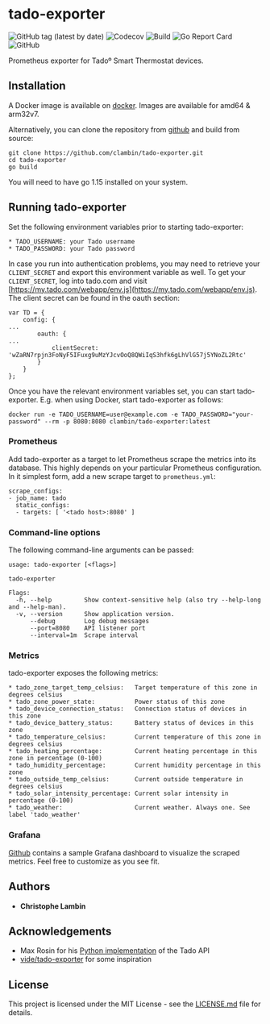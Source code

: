 # tado-exporter
![GitHub tag (latest by date)](https://img.shields.io/github/v/tag/clambin/tado-exporter?color=green&label=Release&style=plastic)
![Codecov](https://img.shields.io/codecov/c/gh/clambin/tado-exporter?style=plastic)
![Build](https://github.com/clambin/tado-exporter/workflows/Build/badge.svg)
![Go Report Card](https://goreportcard.com/badge/github.com/clambin/tado-exporter)
![GitHub](https://img.shields.io/github/license/clambin/tado-exporter?style=plastic)

Prometheus exporter for Tadoº Smart Thermostat devices.

## Installation

A Docker image is available on [docker](https://hub.docker.com/clambin/tado-exporter).  Images are available for amd64 & arm32v7.

Alternatively, you can clone the repository from [github](https://github.com/r/clambin/tado-exporter) and build from source:

```
git clone https://github.com/clambin/tado-exporter.git
cd tado-exporter
go build
```

You will need to have go 1.15 installed on your system.

## Running tado-exporter

Set the following environment variables prior to starting tado-exporter:

```
* TADO_USERNAME: your Tado username
* TADO_PASSWORD: your Tado password
```

In case you run into authentication problems, you may need to retrieve your `CLIENT_SECRET` and export this environment variable as well.
To get your `CLIENT_SECRET`, log into tado.com and visit [https://my.tado.com/webapp/env.js](https://my.tado.com/webapp/env.js).
The client secret can be found in the oauth section:

```
var TD = {
	config: {
...
		oauth: {
...
			clientSecret: 'wZaRN7rpjn3FoNyF5IFuxg9uMzYJcvOoQ8QWiIqS3hfk6gLhVlG57j5YNoZL2Rtc'
		}
	}
};
```

Once you have the relevant environment variables set, you can start tado-exporter. E.g. when using Docker, start tado-exporter as follows:

```
docker run -e TADO_USERNAME=user@example.com -e TADO_PASSWORD="your-password" --rm -p 8080:8080 clambin/tado-exporter:latest
```

### Prometheus

Add tado-exporter as a target to let Prometheus scrape the metrics into its database. 
This highly depends on your particular Prometheus configuration. In it simplest form, add a new scrape target to `prometheus.yml`:

```
scrape_configs:
- job_name: tado
  static_configs:
  - targets: [ '<tado host>:8080' ]
```

### Command-line options

The following command-line arguments can be passed:

```
usage: tado-exporter [<flags>]

tado-exporter

Flags:
  -h, --help         Show context-sensitive help (also try --help-long and --help-man).
  -v, --version      Show application version.
      --debug        Log debug messages
      --port=8080    API listener port
      --interval=1m  Scrape interval

```

### Metrics

tado-exporter exposes the following metrics:

```
* tado_zone_target_temp_celsius:   Target temperature of this zone in degrees celsius
* tado_zone_power_state:           Power status of this zone
* tado_device_connection_status:   Connection status of devices in this zone
* tado_device_battery_status:      Battery status of devices in this zone
* tado_temperature_celsius:        Current temperature of this zone in degrees celsius
* tado_heating_percentage:         Current heating percentage in this zone in percentage (0-100)
* tado_humidity_percentage:        Current humidity percentage in this zone
* tado_outside_temp_celsius:       Current outside temperature in degrees celsius
* tado_solar_intensity_percentage: Current solar intensity in percentage (0-100)
* tado_weather:                    Current weather. Always one. See label 'tado_weather'
```

### Grafana

[Github](https://github.com/clambin/tado-exporter/assets/grafana/dashboards) contains a sample Grafana dashboard to visualize the scraped metrics.
Feel free to customize as you see fit.

## Authors

* **Christophe Lambin**

## Acknowledgements

* Max Rosin for his [Python implementation](https://github.com/ekeih/libtado) of the Tado API
* [vide/tado-exporter](https://github.com/vide/tado-exporter) for some inspiration


## License

This project is licensed under the MIT License - see the [LICENSE.md](LICENSE.md) file for details.
